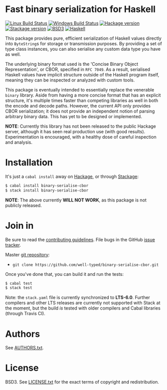 # Fast binary serialization for Haskell

[![Linux Build Status](https://img.shields.io/travis/well-typed/binary-serialise-cbor/master.svg?label=Linux%20build)](https://travis-ci.org/well-typed/binary-serialise-cbor)
[![Windows Build Status](https://img.shields.io/appveyor/ci/thoughtpolice/binary-serialise-cbor/master.svg?label=Windows%20build)](https://ci.appveyor.com/project/thoughtpolice/binary-serialise-cbor/branch/master)
[![Hackage version](https://img.shields.io/hackage/v/binary-serialise-cbor.svg?label=Hackage)](https://hackage.haskell.org/package/binary-serialise-cbor)
[![Stackage version](https://www.stackage.org/package/binary-serialise-cbor/badge/lts?label=Stackage)](https://www.stackage.org/package/binary-serialise-cbor)
[![BSD3](https://img.shields.io/badge/License-BSD-blue.svg)](https://en.wikipedia.org/wiki/BSD_License)
[![Haskell](https://img.shields.io/badge/Language-Haskell-yellowgreen.svg)](https://www.haskell.org)

This package provides pure, efficient serialization of Haskell values directly
into `ByteString`s for storage or transmission purposes. By providing a set of
type class instances, you can also serialise any custom data type you have as
well.

The underlying binary format used is the 'Concise Binary Object
Representation', or CBOR, specified in `RFC 7049`. As a result, serialised
Haskell values have implicit structure outside of the Haskell program itself,
meaning they can be inspected or analyzed with custom tools.

This package is eventually intended to essentially replace the venerable
`binary` library. Aside from having a more concise format that has an
explicit structure, it's multiple times faster than competing libraries
as well in both the encode and decode paths. However, the current API only
provides CBOR serialization; it does not provide an independent notion of
parsing arbitrary binary data. This has yet to be designed or implemented.

**NOTE**: Currently this library has not been released to the public Hackage
server, although it has seen real production use (with good results).
Experimentation is encouraged, with a healthy dose of careful inspection and
analysis.

# Installation

It's just a `cabal install` away on [Hackage][], or through [Stackage][]:

```bash
$ cabal install binary-serialise-cbor
$ stack install binary-serialise-cbor
```

**NOTE**: The above currently **WILL NOT WORK**, as this package is not
publicly released.

[Hackage]:  https://hackage.haskell.org/package/binary-serialise-cbor
[Stackage]: https://www.stackage.org

# Join in

Be sure to read the [contributing guidelines][contribute]. File bugs
in the GitHub [issue tracker][].

Master [git repository][gh]:

* `git clone https://github.com/well-typed/binary-serialise-cbor.git`

Once you've done that, you can build it and run the tests:

```bash
$ cabal test
$ stack test
```

Note: the `stack.yaml` file is currently synchronized to **LTS-6.0**. Further
compilers and other LTS releases are currently not supported with Stack
at the moment, but the build *is* tested with older compilers and Cabal
libraries (through Travis CI).

[contribute]: https://github.com/well-typed/binary-serialise-cbor/blob/master/CONTRIBUTING.md
[issue tracker]: http://github.com/well-typed/binary-serialise-cbor/issues
[gh]: http://github.com/well-typed/binary-serialise-cbor

# Authors

See
[AUTHORS.txt](https://raw.github.com/well-typed/binary-serialise-cbor/master/AUTHORS.txt).

# License

BSD3. See
[LICENSE.txt](https://raw.github.com/well-typed/binary-serialise-cbor/master/LICENSE.txt)
for the exact terms of copyright and redistribution.
